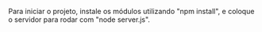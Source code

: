 Para iniciar o projeto, instale os módulos utilizando "npm install", e coloque o servidor para rodar com "node server.js".
